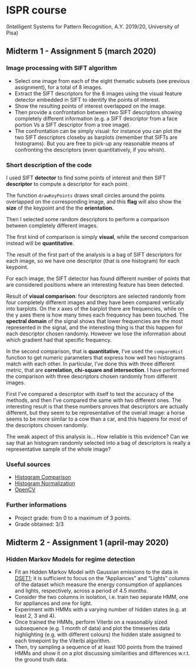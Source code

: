# ISPR course 
(Intelligent Systems for Pattern Recognition, A.Y. 2019/20, University of Pisa)

## Midterm 1 - Assignment 5 (march 2020)
### Image processing with SIFT algorithm

- Select one image from each of the eight thematic subsets (see previous assignment), for a total of 8 images.
- Extract the SIFT descriptors for the 8 images using the visual feature detector embedded in SIFT to identify the
points of interest. 
- Show the resulting points of interest overlapped on the image. 
- Then provide a confrontation between two SIFT descriptors showing completely different information 
(e.g. a SIFT descriptor from a face portion Vs a SIFT descriptor from a tree image). 
- The confrontation can be simply visual: for instance you can plot the two SIFT descriptors closeby as barplots 
(remember that SIFTs are histograms). But you are free to pick-up any
reasonable means of confronting the descriptors (even quantitatively, if you whish).

### Short description of the code
I used SIFT **detector** to find some points of interest and then SIFT **descriptor** to compute a descriptor for each point.

The function `drawKeyPoints` draws small circles around the points overlapped on the corresponding image, and this **flag** will also show the **size** of the keypoint and the the **orientation.**

Then I selected some random descriptors to perform a comparison between completely different images.

The first kind of comparison is simply **visual**, while the second comparison instead will be **quantitative**.

The result of the first part of the analysis is a bag of SIFT descriptors for each image, so we have one descriptor (that is one histogram) for each keypoint.

For each image, the SIFT detector has found different number of points that are considered positions where an interesting feature has been detected.

Result of **visual comparison**: four descriptors are selected randomly from four completely different images and they have been compared vertically into barplots.
On the x axes of the barplot there are frequencies, while on the y axes there is how many times each frequency has been touched.
The **spectral domain** of the signal shows that lower frequencies are the most represented in the signal, and the interesting thing is that this happen for each descriptor chosen randomly.
However we lose the information about which gradient had that specific frequency.

In the second comparison, that is **quantitative**, I’ve used the `compareHist` function to get numeric parameters that express how well two histograms match with each other.
In particular, I’ve done this with three different metric, that are **correlation, chi-square and intersection**.
I have performed the comparison with three descriptors chosen randomly from different images.

First I’ve compared a descriptor with itself to test the accuracy of the methods, and then I’ve compared the same with two different ones.
The interesting result is that these numbers proves that descriptors are actually different, but they seem to be representative of the overall image: a horse seems to be more similar to a cow than a car, and this happens for most of the descriptors chosen randomly.

The weak aspect of this analysis is… How reliable is this evidence? Can we say that an histogram randomly selected into a bag of descriptors is really a representative sample of the whole image?

### Useful sources
- [Histogram Comparison](https://docs.opencv.org/2.4/doc/tutorials/imgproc/histograms/histogram_comparison/histogram_comparison.html#theory)
- [Histogram Normalization](https://docs.opencv.org/2.4/modules/core/doc/operations_on_arrays.html#normalize)
- [OpenCV](https://books.google.it/books?id=LPm3DQAAQBAJ)


### Further informations
- Project grade: from 0 to a maximum of 3 points.
- Grade obtained: 3/3


## Midterm 2 - Assignment 1 (april-may 2020)
### Hidden Markov Models for regime detection
- Fit an Hidden Markov Model with Gaussian emissions to the data in [DSET1](https://archive.ics.uci.edu/ml/datasets/Appliances+energy+prediction#); 
it is sufficient to focus on the “Appliances” and “Lights” columns of the dataset which measure the energy consumption of appliances and lights, respectively, across a period of 4.5 months. 
- Consider the two columns in isolation, i.e. train two separate HMM, one for appliances and one for light. 
- Experiment with HMMs with a varying number of hidden states (e.g. at least 2, 3 and 4). 
- Once trained the HMMs, perform Viterbi on a reasonably sized subsequence (e.g. 1 month of data) and plot the timeseries data highlighting (e.g. with different colours) the hidden state assigned to each timepoint by the Viterbi algorithm. 
- Then, try sampling a sequence of at least 100 points from the trained HMMs and show it on a plot discussing similarities and differences w.r.t. the ground truth data.

